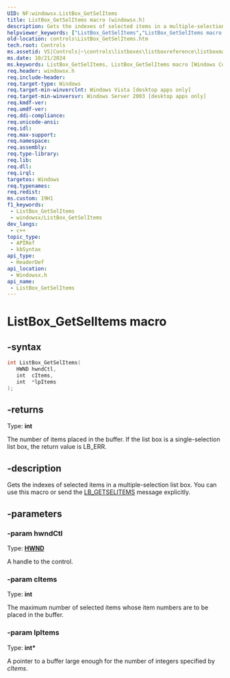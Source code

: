 ```yaml
---
UID: NF:windowsx.ListBox_GetSelItems
title: ListBox_GetSelItems macro (windowsx.h)
description: Gets the indexes of selected items in a multiple-selection list box. You can use this macro or send the LB_GETSELITEMS message explicitly.
helpviewer_keywords: ["ListBox_GetSelItems","ListBox_GetSelItems macro [Windows Controls]","_win32_ListBox_GetSelItems","_win32_ListBox_GetSelItems_cpp","controls.ListBox_GetSelItems","controls._win32_ListBox_GetSelItems","windowsx/ListBox_GetSelItems"]
old-location: controls\ListBox_GetSelItems.htm
tech.root: Controls
ms.assetid: VS|Controls|~\controls\listboxes\listboxreference\listboxmacros\listbox_getselitems.htm
ms.date: 10/21/2024
ms.keywords: ListBox_GetSelItems, ListBox_GetSelItems macro [Windows Controls], _win32_ListBox_GetSelItems, _win32_ListBox_GetSelItems_cpp, controls.ListBox_GetSelItems, controls._win32_ListBox_GetSelItems, windowsx/ListBox_GetSelItems
req.header: windowsx.h
req.include-header: 
req.target-type: Windows
req.target-min-winverclnt: Windows Vista [desktop apps only]
req.target-min-winversvr: Windows Server 2003 [desktop apps only]
req.kmdf-ver: 
req.umdf-ver: 
req.ddi-compliance: 
req.unicode-ansi: 
req.idl: 
req.max-support: 
req.namespace: 
req.assembly: 
req.type-library: 
req.lib: 
req.dll: 
req.irql: 
targetos: Windows
req.typenames: 
req.redist: 
ms.custom: 19H1
f1_keywords:
 - ListBox_GetSelItems
 - windowsx/ListBox_GetSelItems
dev_langs:
 - c++
topic_type:
 - APIRef
 - kbSyntax
api_type:
 - HeaderDef
api_location:
 - Windowsx.h
api_name:
 - ListBox_GetSelItems
---
```


# ListBox_GetSelItems macro

## -syntax

```cpp
int ListBox_GetSelItems(
   HWND hwndCtl,
   int  cItems,
   int  *lpItems
);
```

## -returns

Type: **int**

The number of items placed in the buffer. If the list box is a single-selection list box, the return value is LB_ERR.


## -description

Gets the indexes of selected items in a multiple-selection list box. You can use this macro or send the <a href="/windows/desktop/Controls/lb-getselitems">LB_GETSELITEMS</a> message explicitly.

## -parameters

### -param hwndCtl

Type: <b><a href="/windows/desktop/WinProg/windows-data-types">HWND</a></b>

A handle to the control.

### -param cItems

Type: <b>int</b>

The maximum number of selected items whose item numbers are to be placed in the buffer.

### -param lpItems

Type: <b>int*</b>

A pointer to a buffer large enough for the number of integers specified by <i>cItems</i>.
